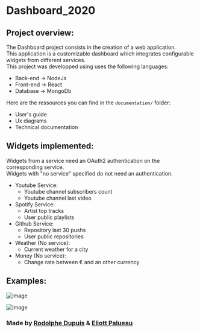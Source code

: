 # Dashboard_2020



## Project overview: 

The Dashboard project consists in the creation of a web application.  
This application is a customizable dashboard which integrates configurable widgets from different services.  
This project was developped using uses the following languages:  
- Back-end → NodeJs
- Front-end → React
- Database → MongoDb
  
Here are the ressources you can find in the `documentation/` folder:  
- User's guide 
- Ux diagrams
- Technical documentation

## Widgets implemented:  
Widgets from a service need an OAuth2 authentication on the corresponding service.  
Widgets with "no service" specified do not need an authentication.  
- Youtube Service:
  - Youtube channel subscribers count
  - Youtube channel last video
- Spotify Service:
  - Artist top tracks
  - User public playlists
- Github Service:
  - Repository last 30 pushs
  - User public repositories
- Weather (No service):
  - Current weather for a city
- Money (No service):
  - Change rate between € and an other currency  
  
## Examples:
  
![image](https://user-images.githubusercontent.com/44638280/100334886-a0aa0000-2fd4-11eb-8d6f-e501d9ccd7f9.png)

![image](https://user-images.githubusercontent.com/44638280/100334953-b3243980-2fd4-11eb-8aca-c9d3fb543d0a.png)
 

### Made by [Rodolphe Dupuis](https://github.com/rodolphedps) & [Eliott Palueau](https://github.com/EliottPal)
